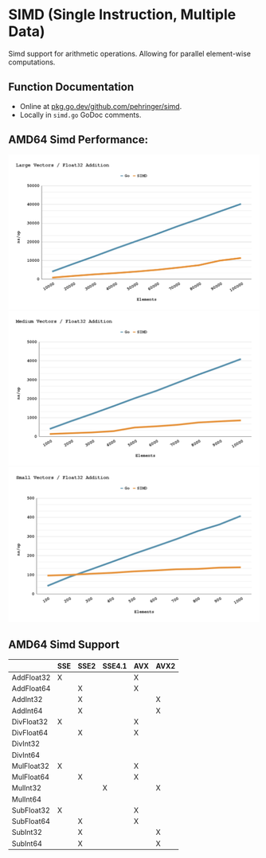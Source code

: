 # SIMD (Single Instruction, Multiple Data)
Simd support for arithmetic operations. Allowing for parallel element-wise computations.
## Function Documentation
- Online at [pkg.go.dev/github.com/pehringer/simd](https://pkg.go.dev/github.com/pehringer/simd).  
- Locally in ```simd.go``` GoDoc comments.
## AMD64 Simd Performance:
![Large Vectors](images/LargeVectorsFloat32Addition.png)
![Medium Vectors](images/MediumVectorsFloat32Addition.png)
![Large Vectors](images/SmallVectorsFloat32Addition.png)  
## AMD64 Simd Support
|          |SSE|SSE2|SSE4.1|AVX|AVX2|
|----------|---|----|------|---|----|
|AddFloat32|X  |    |      |X  |    |
|AddFloat64|   |X   |      |X  |    |
|AddInt32  |   |X   |      |   |X   |
|AddInt64  |   |X   |      |   |X   |
|DivFloat32|X  |    |      |X  |    |
|DivFloat64|   |X   |      |X  |    |
|DivInt32  |   |    |      |   |    |
|DivInt64  |   |    |      |   |    |
|MulFloat32|X  |    |      |X  |    |
|MulFloat64|   |X   |      |X  |    |
|MulInt32  |   |    |X     |   |X   |
|MulInt64  |   |    |      |   |    |
|SubFloat32|X  |    |      |X  |    |
|SubFloat64|   |X   |      |X  |    |
|SubInt32  |   |X   |      |   |X   |
|SubInt64  |   |X   |      |   |X   |
